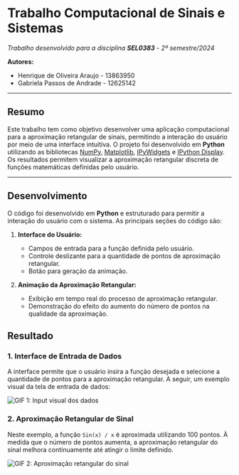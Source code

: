 # Trabalho Computacional de Sinais e Sistemas

_Trabalho desenvolvido para a disciplina **SEL0383** - 2º semestre/2024_

**Autores:**  
- Henrique de Oliveira Araujo - 13863950  
- Gabriela Passos de Andrade - 12625142

---

## Resumo

Este trabalho tem como objetivo desenvolver uma aplicação computacional para a aproximação retangular de sinais, permitindo a interação do usuário por meio de uma interface intuitiva. O projeto foi desenvolvido em **Python** utilizando as bibliotecas [NumPy](https://numpy.org/), [Matplotlib](https://matplotlib.org/), [IPyWidgets](https://ipywidgets.readthedocs.io/en/latest/) e [IPython Display](https://ipython.readthedocs.io/en/stable/api/generated/IPython.display.html). Os resultados permitem visualizar a aproximação retangular discreta de funções matemáticas definidas pelo usuário.

---

## Desenvolvimento

O código foi desenvolvido em **Python** e estruturado para permitir a interação do usuário com o sistema. As principais seções do código são:

1. **Interface do Usuário:**  
   - Campos de entrada para a função definida pelo usuário.  
   - Controle deslizante para a quantidade de pontos de aproximação retangular.  
   - Botão para geração da animação.

2. **Animação da Aproximação Retangular:**  
   - Exibição em tempo real do processo de aproximação retangular.  
   - Demonstração do efeito do aumento do número de pontos na qualidade da aproximação.



## Resultado

### 1. Interface de Entrada de Dados

A interface permite que o usuário insira a função desejada e selecione a quantidade de pontos para a aproximação retangular. A seguir, um exemplo visual da tela de entrada de dados:

![GIF 1: Input visual dos dados](/input.gif)

### 2. Aproximação Retangular de Sinal

Neste exemplo, a função `Sin(x) / x` é aproximada utilizando 100 pontos. À medida que o número de pontos aumenta, a aproximação retangular do sinal melhora continuamente até atingir o limite definido.

![GIF 2: Aproximação retangular do sinal](/aproximação.gif)
